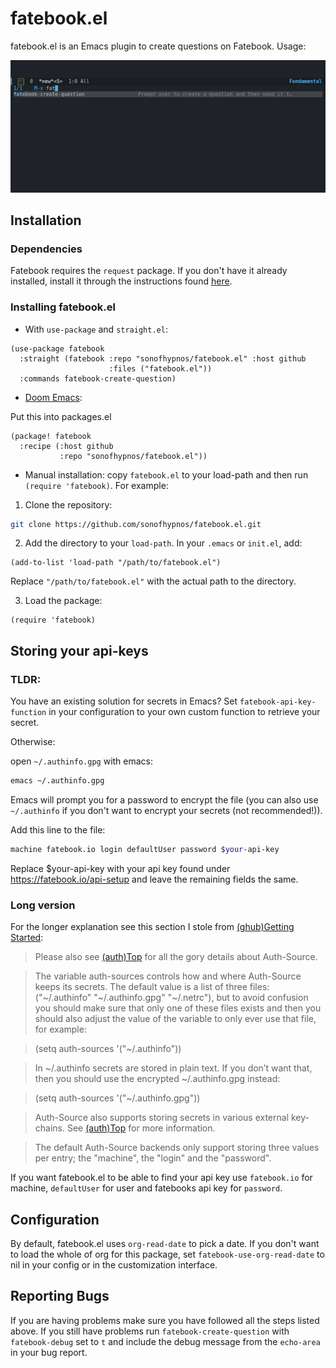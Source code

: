 # fatebook.el

fatebook.el is an Emacs plugin to create questions on Fatebook. Usage:

![](assets/demo.gif)

## Installation 
### Dependencies

Fatebook requires the `request` package. If you don't have it already installed, install it through the instructions found [here](https://github.com/tkf/emacs-request).

### Installing fatebook.el

- With `use-package` and `straight.el`:
``` emacs-lisp
(use-package fatebook
  :straight (fatebook :repo "sonofhypnos/fatebook.el" :host github
                      :files ("fatebook.el"))
  :commands fatebook-create-question)
```


- [Doom Emacs](https://github.com/hlissner/doom-emacs):

Put this into packages.el
``` emacs-lisp
(package! fatebook
  :recipe (:host github
           :repo "sonofhypnos/fatebook.el"))
```

- Manual installation: copy `fatebook.el` to your load-path and then run `(require 'fatebook)`. For example:

1. Clone the repository:

```bash
git clone https://github.com/sonofhypnos/fatebook.el.git
```

2. Add the directory to your `load-path`. In your `.emacs` or `init.el`, add:

```elisp
(add-to-list 'load-path "/path/to/fatebook.el")
```

Replace `"/path/to/fatebook.el"` with the actual path to the directory.

3. Load the package:

```elisp
(require 'fatebook)
```


## Storing your api-keys


### TLDR: 
You have an existing solution for secrets in Emacs? Set `fatebook-api-key-function` in your configuration to your own custom function to retrieve your secret.

Otherwise:

open `~/.authinfo.gpg` with emacs:

``` sh
emacs ~/.authinfo.gpg
```

Emacs will prompt you for a password to encrypt the file (you can also use `~/.authinfo` if you don't want to encrypt your secrets (not recommended!)).

Add this line to the file:

``` sh
machine fatebook.io login defaultUser password $your-api-key
```

Replace $your-api-key with your api key found under https://fatebook.io/api-setup and leave the remaining fields the same.

### Long version


For the longer explanation see this section I stole from [(ghub)Getting Started](https://magit.vc/manual/ghub/Storing-a-Token.html):

> Please also see [(auth)Top](https://www.gnu.org/software/emacs/manual/html_node/auth/index.html#Top) for all the gory details about Auth-Source.

> The variable auth-sources controls how and where Auth-Source keeps its secrets. The default value is a list of three files: ("~/.authinfo" "~/.authinfo.gpg" "~/.netrc"), but to avoid confusion you should make sure that only one of these files exists and then you should also adjust the value of the variable to only ever use that file, for example:

> (setq auth-sources '("~/.authinfo"))

> In ~/.authinfo secrets are stored in plain text. If you don’t want that, then you should use the encrypted ~/.authinfo.gpg instead:

> (setq auth-sources '("~/.authinfo.gpg"))

> Auth-Source also supports storing secrets in various external key-chains. See [(auth)Top](https://www.gnu.org/software/emacs/manual/html_node/auth/index.html#Top) for more information. 

> The default Auth-Source backends only support storing three values per entry; the "machine", the "login" and the "password".

If you want fatebook.el to be able to find your api key use `fatebook.io` for machine, `defaultUser` for user and fatebooks api key for `password`.

## Configuration

By default, fatebook.el uses `org-read-date` to pick a date. If you don't want to load the whole of org for this package, set `fatebook-use-org-read-date` to nil in your config or in the customization interface.

## Reporting Bugs

If you are having problems make sure you have followed all the steps listed above. If you still have problems run `fatebook-create-question` with `fatebook-debug` set to `t` and include the debug message from the `echo-area` in your bug report.

